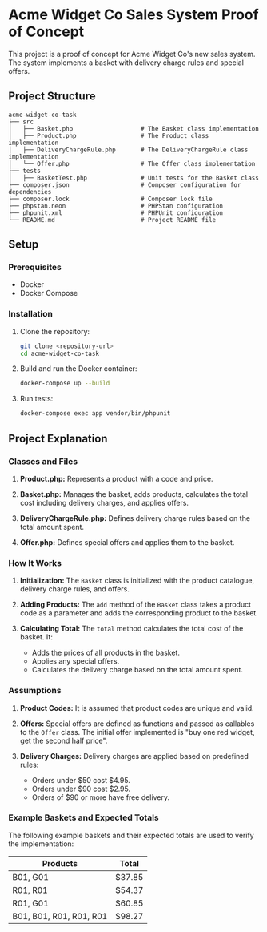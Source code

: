 
# Acme Widget Co Sales System Proof of Concept

This project is a proof of concept for Acme Widget Co's new sales system. The system implements a basket with delivery charge rules and special offers.

## Project Structure

```
acme-widget-co-task
├── src
│   ├── Basket.php                   # The Basket class implementation
│   ├── Product.php                  # The Product class implementation
│   ├── DeliveryChargeRule.php       # The DeliveryChargeRule class implementation
│   └── Offer.php                    # The Offer class implementation
├── tests
│   ├── BasketTest.php               # Unit tests for the Basket class
├── composer.json                    # Composer configuration for dependencies
├── composer.lock                    # Composer lock file
├── phpstan.neon                     # PHPStan configuration
├── phpunit.xml                      # PHPUnit configuration
└── README.md                        # Project README file
```

## Setup

### Prerequisites

- Docker
- Docker Compose

### Installation

1. Clone the repository:
    ```sh
    git clone <repository-url>
    cd acme-widget-co-task
    ```

2. Build and run the Docker container:
    ```sh
    docker-compose up --build
    ```

3. Run tests:
    ```sh
    docker-compose exec app vendor/bin/phpunit
    ```

## Project Explanation

### Classes and Files

1. **Product.php:**
   Represents a product with a code and price.
   
2. **Basket.php:**
   Manages the basket, adds products, calculates the total cost including delivery charges, and applies offers.
   
3. **DeliveryChargeRule.php:**
   Defines delivery charge rules based on the total amount spent.
   
4. **Offer.php:**
   Defines special offers and applies them to the basket.

### How It Works

1. **Initialization:**
   The `Basket` class is initialized with the product catalogue, delivery charge rules, and offers.
   
2. **Adding Products:**
   The `add` method of the `Basket` class takes a product code as a parameter and adds the corresponding product to the basket.
   
3. **Calculating Total:**
   The `total` method calculates the total cost of the basket. It:
   - Adds the prices of all products in the basket.
   - Applies any special offers.
   - Calculates the delivery charge based on the total amount spent.

### Assumptions

1. **Product Codes:**
   It is assumed that product codes are unique and valid.
   
2. **Offers:**
   Special offers are defined as functions and passed as callables to the `Offer` class. The initial offer implemented is "buy one red widget, get the second half price".
   
3. **Delivery Charges:**
   Delivery charges are applied based on predefined rules:
   - Orders under $50 cost $4.95.
   - Orders under $90 cost $2.95.
   - Orders of $90 or more have free delivery.

### Example Baskets and Expected Totals

The following example baskets and their expected totals are used to verify the implementation:

| Products                   | Total  |
|----------------------------|--------|
| B01, G01                   | $37.85 |
| R01, R01                   | $54.37 |
| R01, G01                   | $60.85 |
| B01, B01, R01, R01, R01    | $98.27 |
